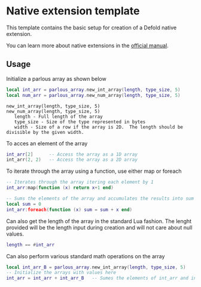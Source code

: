 # Native extension template
This template contains the basic setup for creation of a Defold native extension.

You can learn more about native extensions in the [official manual](https://www.defold.com/manuals/extensions/).

## Usage

Initialize a parlous array as shown below

```Lua
local int_arr = parlous_array.new_int_array(length, type_size, 5)
local num_arr = parlous_array.new_num_array(length, type_size, 5)
```
 ```
new_int_array(length, type_size, 5)
new_num_array(length, type_size, 5)
    length - Full length of the array
    type_size - Size of the type represented in bytes
    width - Size of a row if the array is 2D.  The length should be divisible by the given width.
```

To acces an element of the array

```Lua
int_arr[2]      -- Access the array as a 1D array
int_arr(2, 2)   -- Access the array as a 2D array
```

To iterate through the array using a function, use either map or foreach

```Lua
-- Iterates through the array itering each element by 1
int_arr:map(function (x) return x+1 end)

-- Sums the elements of the array and accumulates the results into sum
local sum = 0
int_arr:foreach(function (x) sum = sum + x end)
```

Can also get the length of the array in the standard Lua fashion.  The lenght provided will be the length input during creation and will not care about null values.

```Lua
length == #int_arr
```

Can also perform various standard math operations on the array

```Lua
local int_arr_B = parlous_array.new_int_array(length, type_size, 5)
-- Initialize the arrays with values here
int_arr = int_arr + int_arr_B   -- Sumes the elements of int_arr and int_arr_B and puts it into int_arr
```
